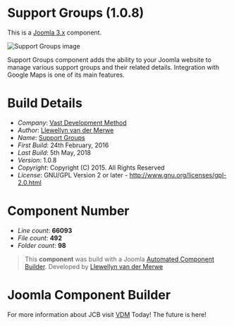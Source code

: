 # Support Groups (1.0.8)

This is a [Joomla 3.x](http://www.joomla.org/) component.

 ![Support Groups image](https://github.com/namibia/Joomla-Support-Groups/raw/master/admin/assets/images/vdm-component.jpg "The Support Groups")

Support Groups component adds the ability to your Joomla website to manage various support groups and their related details. Integration with Google Maps is one of its main features.

# Build Details

+ *Company*: [Vast Development Method](http://www.vdm.io)
+ *Author*: [Llewellyn van der Merwe](mailto:joomla@vdm.io)
+ *Name*: [Support Groups](http://www.vdm.io)
+ *First Build*: 24th February, 2016
+ *Last Build*: 5th May, 2018
+ *Version*: 1.0.8
+ *Copyright*: Copyright (C) 2015. All Rights Reserved
+ *License*: GNU/GPL Version 2 or later - http://www.gnu.org/licenses/gpl-2.0.html

# Component Number

+ *Line count*: **66093**
+ *File count*: **492**
+ *Folder count*: **98**

> This **component** was build with a Joomla [Automated Component Builder](http://vdm.bz/component-builder).
> Developed by [Llewellyn van der Merwe](mailto:joomla@vdm.io)

# Joomla Component Builder

For more information about JCB visit [VDM](http://vdm.bz/component-builder) Today! The future is here!